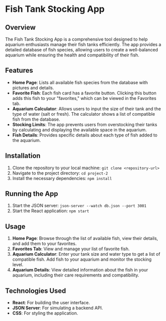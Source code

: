 # Fish Tank Stocking App

## Overview

The Fish Tank Stocking App is a comprehensive tool designed to help aquarium enthusiasts manage their fish tanks efficiently. The app provides a detailed database of fish species, allowing users to create a well-balanced aquarium while ensuring the health and compatibility of their fish.

## Features

- **Home Page**: Lists all available fish species from the database with pictures and details.
- **Favorite Fish**: Each fish card has a favorite button. Clicking this button adds this fish to your "favorites," which can be viewed in the Favorites tab.
- **Aquarium Calculator**: Allows users to input the size of their tank and the type of water (salt or fresh). The calculator shows a list of compatible fish from the database.
- **Stocking Limits**: The app prevents users from overstocking their tanks by calculating and displaying the available space in the aquarium.
- **Fish Details**: Provides specific details about each type of fish added to the aquarium.

## Installation

1. Clone the repository to your local machine: `git clone <repository-url>`
2. Navigate to the project directory: `cd project-2`
3. Install the necessary dependencies: `npm install`

## Running the App

1. Start the JSON server: `json-server --watch db.json --port 3001`
2. Start the React application: `npm start`

## Usage

1. **Home Page**: Browse through the list of available fish, view their details, and add them to your favorites.
2. **Favorites Tab**: View and manage your list of favorite fish.
3. **Aquarium Calculator**: Enter your tank size and water type to get a list of compatible fish. Add fish to your aquarium and monitor the stocking level.
4. **Aquarium Details**: View detailed information about the fish in your aquarium, including their care requirements and compatibility.

## Technologies Used

- **React**: For building the user interface.
- **JSON Server**: For simulating a backend API.
- **CSS**: For styling the application.
